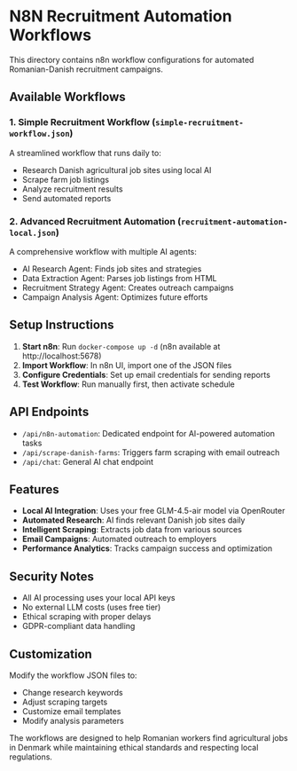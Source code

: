 # N8N Recruitment Automation Workflows

This directory contains n8n workflow configurations for automated Romanian-Danish recruitment campaigns.

## Available Workflows

### 1. Simple Recruitment Workflow (`simple-recruitment-workflow.json`)
A streamlined workflow that runs daily to:
- Research Danish agricultural job sites using local AI
- Scrape farm job listings
- Analyze recruitment results
- Send automated reports

### 2. Advanced Recruitment Automation (`recruitment-automation-local.json`)
A comprehensive workflow with multiple AI agents:
- AI Research Agent: Finds job sites and strategies
- Data Extraction Agent: Parses job listings from HTML
- Recruitment Strategy Agent: Creates outreach campaigns
- Campaign Analysis Agent: Optimizes future efforts

## Setup Instructions

1. **Start n8n**: Run `docker-compose up -d` (n8n available at http://localhost:5678)
2. **Import Workflow**: In n8n UI, import one of the JSON files
3. **Configure Credentials**: Set up email credentials for sending reports
4. **Test Workflow**: Run manually first, then activate schedule

## API Endpoints

- `/api/n8n-automation`: Dedicated endpoint for AI-powered automation tasks
- `/api/scrape-danish-farms`: Triggers farm scraping with email outreach
- `/api/chat`: General AI chat endpoint

## Features

- **Local AI Integration**: Uses your free GLM-4.5-air model via OpenRouter
- **Automated Research**: AI finds relevant Danish job sites daily
- **Intelligent Scraping**: Extracts job data from various sources
- **Email Campaigns**: Automated outreach to employers
- **Performance Analytics**: Tracks campaign success and optimization

## Security Notes

- All AI processing uses your local API keys
- No external LLM costs (uses free tier)
- Ethical scraping with proper delays
- GDPR-compliant data handling

## Customization

Modify the workflow JSON files to:
- Change research keywords
- Adjust scraping targets
- Customize email templates
- Modify analysis parameters

The workflows are designed to help Romanian workers find agricultural jobs in Denmark while maintaining ethical standards and respecting local regulations.
